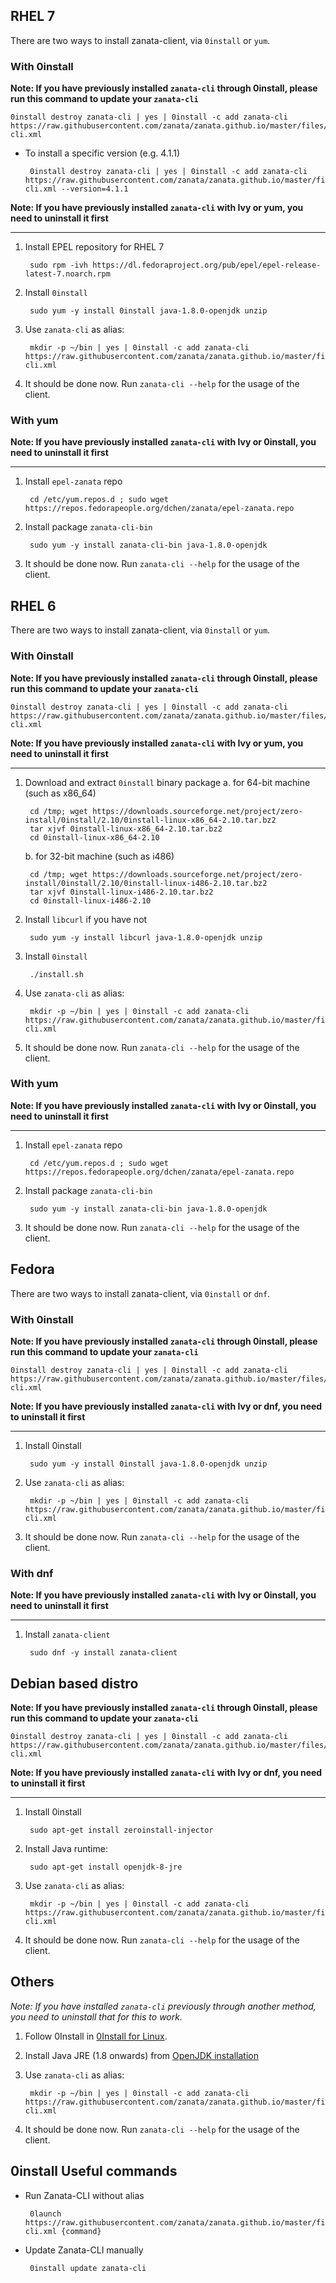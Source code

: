 ## RHEL 7
There are two ways to install zanata-client, via `0install` or `yum`.

### With 0install

**Note: If you have previously installed `zanata-cli` through 0install, please run this command to update your `zanata-cli`**

    0install destroy zanata-cli | yes | 0install -c add zanata-cli https://raw.githubusercontent.com/zanata/zanata.github.io/master/files/0install/zanata-cli.xml

* To install a specific version (e.g. 4.1.1)
 
       0install destroy zanata-cli | yes | 0install -c add zanata-cli https://raw.githubusercontent.com/zanata/zanata.github.io/master/files/0install/zanata-cli.xml --version=4.1.1


**Note: If you have previously installed `zanata-cli` with Ivy or yum, you need to uninstall it first**

---

1. Install EPEL repository for RHEL 7

        sudo rpm -ivh https://dl.fedoraproject.org/pub/epel/epel-release-latest-7.noarch.rpm

2. Install `0install`

        sudo yum -y install 0install java-1.8.0-openjdk unzip

3. Use `zanata-cli` as alias: 

        mkdir -p ~/bin | yes | 0install -c add zanata-cli https://raw.githubusercontent.com/zanata/zanata.github.io/master/files/0install/zanata-cli.xml

4. It should be done now. Run `zanata-cli --help` for the usage of the client.
 
### With yum

**Note: If you have previously installed `zanata-cli` with Ivy or 0install, you need to uninstall it first**

---

1. Install `epel-zanata` repo

        cd /etc/yum.repos.d ; sudo wget https://repos.fedorapeople.org/dchen/zanata/epel-zanata.repo

2. Install package `zanata-cli-bin`

        sudo yum -y install zanata-cli-bin java-1.8.0-openjdk

3. It should be done now. Run `zanata-cli --help` for the usage of the client.

## RHEL 6
There are two ways to install zanata-client, via `0install` or `yum`.

### With 0install

**Note: If you have previously installed `zanata-cli` through 0install, please run this command to update your `zanata-cli`**

    0install destroy zanata-cli | yes | 0install -c add zanata-cli https://raw.githubusercontent.com/zanata/zanata.github.io/master/files/0install/zanata-cli.xml

**Note: If you have previously installed `zanata-cli` with Ivy or yum, you need to uninstall it first**

---

1. Download and extract `0install` binary package
   a. for 64-bit machine (such as x86_64)

        cd /tmp; wget https://downloads.sourceforge.net/project/zero-install/0install/2.10/0install-linux-x86_64-2.10.tar.bz2
        tar xjvf 0install-linux-x86_64-2.10.tar.bz2
        cd 0install-linux-x86_64-2.10
  
   b. for 32-bit machine (such as i486)
   
        cd /tmp; wget https://downloads.sourceforge.net/project/zero-install/0install/2.10/0install-linux-i486-2.10.tar.bz2
        tar xjvf 0install-linux-i486-2.10.tar.bz2
        cd 0install-linux-i486-2.10

2. Install `libcurl` if you have not

        sudo yum -y install libcurl java-1.8.0-openjdk unzip


3. Install `0install`

        ./install.sh 

4. Use `zanata-cli` as alias: 

        mkdir -p ~/bin | yes | 0install -c add zanata-cli https://raw.githubusercontent.com/zanata/zanata.github.io/master/files/0install/zanata-cli.xml

5. It should be done now. Run `zanata-cli --help` for the usage of the client.

### With yum

**Note: If you have previously installed `zanata-cli` with Ivy or 0install, you need to uninstall it first**

---

1. Install `epel-zanata` repo

        cd /etc/yum.repos.d ; sudo wget https://repos.fedorapeople.org/dchen/zanata/epel-zanata.repo

2. Install package `zanata-cli-bin`

        sudo yum -y install zanata-cli-bin java-1.8.0-openjdk

3. It should be done now. Run `zanata-cli --help` for the usage of the client.

## Fedora
There are two ways to install zanata-client, via `0install` or `dnf`.

### With 0install

**Note: If you have previously installed `zanata-cli` through 0install, please run this command to update your `zanata-cli`**

    0install destroy zanata-cli | yes | 0install -c add zanata-cli https://raw.githubusercontent.com/zanata/zanata.github.io/master/files/0install/zanata-cli.xml

**Note: If you have previously installed `zanata-cli` with Ivy or dnf, you need to uninstall it first**

---

1. Install 0install

        sudo yum -y install 0install java-1.8.0-openjdk unzip

2. Use `zanata-cli` as alias: 

        mkdir -p ~/bin | yes | 0install -c add zanata-cli https://raw.githubusercontent.com/zanata/zanata.github.io/master/files/0install/zanata-cli.xml

3. It should be done now. Run `zanata-cli --help` for the usage of the client.

### With dnf

**Note: If you have previously installed `zanata-cli` with Ivy or 0install, you need to uninstall it first**

---

1. Install `zanata-client`

        sudo dnf -y install zanata-client

## Debian based distro

**Note: If you have previously installed `zanata-cli` through 0install, please run this command to update your `zanata-cli`**

    0install destroy zanata-cli | yes | 0install -c add zanata-cli https://raw.githubusercontent.com/zanata/zanata.github.io/master/files/0install/zanata-cli.xml

**Note: If you have previously installed `zanata-cli` with Ivy or dnf, you need to uninstall it first**

---

1. Install 0install

        sudo apt-get install zeroinstall-injector

2. Install Java runtime: 

        sudo apt-get install openjdk-8-jre

3. Use `zanata-cli` as alias: 

        mkdir -p ~/bin | yes | 0install -c add zanata-cli https://raw.githubusercontent.com/zanata/zanata.github.io/master/files/0install/zanata-cli.xml

4. It should be done now. Run `zanata-cli --help` for the usage of the client.

## Others
*Note: If you have installed `zanata-cli` previously through another method, you need to uninstall that for this to work.*

1. Follow 0Install in [0Install for Linux](http://0install.net/install-linux.html).
2. Install Java JRE (1.8 onwards) from [OpenJDK installation](http://openjdk.java.net/install/index.html)
3. Use `zanata-cli` as alias: 

        mkdir -p ~/bin | yes | 0install -c add zanata-cli https://raw.githubusercontent.com/zanata/zanata.github.io/master/files/0install/zanata-cli.xml

4. It should be done now. Run `zanata-cli --help` for the usage of the client.

## 0install Useful commands

 * Run Zanata-CLI without alias

        0launch https://raw.githubusercontent.com/zanata/zanata.github.io/master/files/0install/zanata-cli.xml {command}

 * Update Zanata-CLI manually
 
        0install update zanata-cli

